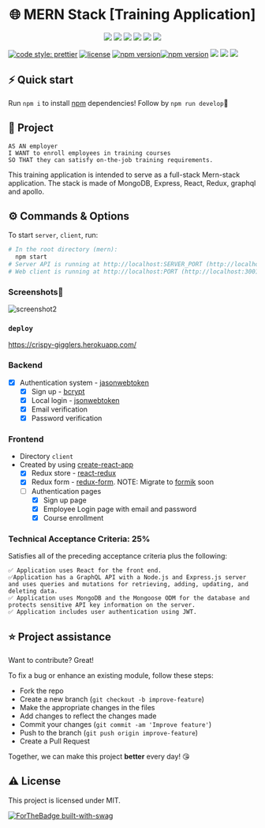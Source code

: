 
<h1 align="center">
🌐 MERN Stack [Training Application]
</h1>
<p align="center">
<img src="https://img.shields.io/badge/javascript-yellow" />
    <img src="https://img.shields.io/badge/mongoDB-purple" />
    <img src="https://img.shields.io/badge/express-red" />
    <img src="https://img.shields.io/badge/react-green" />
    <img src="https://img.shields.io/badge/graphQL-yellow" />
    <img src="https://img.shields.io/badge/apollo-blue" />
</p>


[![code style: prettier](https://img.shields.io/badge/code_style-prettier-ff69b4.svg)](https://github.com/prettier/prettier)
[![license](https://img.shields.io/github/license/t-ho/mern-stack)](https://github.com/t-ho/mern-stack/blob/master/LICENSE)
 [![npm version](https://img.shields.io/npm/v/react.svg?style=flat)](https://www.npmjs.com/package/react)[![npm version](https://badge.fury.io/js/graphql.svg)](https://badge.fury.io/js/graphql)
 <img src="https://img.shields.io/badge/CRM-ReactJS-blue?logo=react">
<img src="https://img.shields.io/badge/Backend-NodeJS-green?logo=node.js">
<img src="https://img.shields.io/badge/DataBase-MongoDB-lightgreen?logo=mongoDB">




## ⚡️ Quick start
Run `npm i` to install [npm](https://www.npmjs.com/) dependencies! 
Follow by `npm run develop`🎉


## 📖 Project 
```
AS AN employer
I WANT to enroll employees in training courses 
SO THAT they can satisfy on-the-job training requirements.
```

This training application is intended to serve as a full-stack Mern-stack application. The stack is made of MongoDB, Express, React, Redux, graphql and apollo.

## ⚙️ Commands & Options
To start `server`, `client`, run:

```bash
# In the root directory (mern):
  npm start 
# Server API is running at http://localhost:SERVER_PORT (http://localhost: by default)
# Web client is running at http://localhost:PORT (http://localhost:3001 by default)
```

### Screenshots📝

![screenshot2](https://user-images.githubusercontent.com/87583026/152462021-41e01498-b189-4053-8f96-932fce2cc152.PNG)

### `deploy`

https://crispy-gigglers.herokuapp.com/

### Backend
 - [x] Authentication system - [jasonwebtoken](https://www.npmjs.com/package/jsonwebtoken)
    - [x] Sign up - [bcrypt](https://www.npmjs.com/package/bcrypt)
    - [x] Local login - [jsonwebtoken](https://www.npmjs.com/package/jsonwebtoken)
    - [x] Email verification
    - [x] Password verification

### Frontend
- Directory `client`
- Created by using [create-react-app](https://www.npmjs.com/package/create-react-app)
  - [x] Redux store - [react-redux](https://www.npmjs.com/package/react-redux)
  - [x] Redux form - [redux-form](https://redux-form.com/8.3.0). NOTE: Migrate to [formik](https://jaredpalmer.com/formik) soon
  - [ ] Authentication pages
    - [x] Sign up page
    - [x] Employee Login page with email and password
    - [x] Course enrollment

### Technical Acceptance Criteria: 25%
Satisfies all of the preceding acceptance criteria plus the following:
```
✅ Application uses React for the front end.
✅Application has a GraphQL API with a Node.js and Express.js server and uses queries and mutations for retrieving, adding, updating, and deleting data.
✅ Application uses MongoDB and the Mongoose ODM for the database and protects sensitive API key information on the server.
✅ Application includes user authentication using JWT.
```

## ⭐️ Project assistance
Want to contribute? Great!

To fix a bug or enhance an existing module, follow these steps:

- Fork the repo
- Create a new branch (`git checkout -b improve-feature`)
- Make the appropriate changes in the files
- Add changes to reflect the changes made
- Commit your changes (`git commit -am 'Improve feature'`)
- Push to the branch (`git push origin improve-feature`)
- Create a Pull Request 


Together, we can make this project **better** every day! 😘

## ⚠️ License
This project is licensed under MIT.

[![ForTheBadge built-with-swag](http://ForTheBadge.com/images/badges/built-with-swag.svg)](https://GitHub.com/oldgraybuzzard/crispy-giggle)
